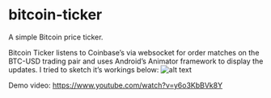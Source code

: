 # bitcoin-ticker
A simple Bitcoin price ticker.

Bitcoin Ticker listens to Coinbase’s via websocket for order matches on the BTC-USD trading pair and uses Android’s Animator framework to display the updates. I tried to sketch it’s workings below:
![alt text](https://github.com/hieblmi/bitcoin-ticker/BTCTickScreenshot.JPG?raw=true)

Demo video: https://www.youtube.com/watch?v=y6o3KbBVk8Y

